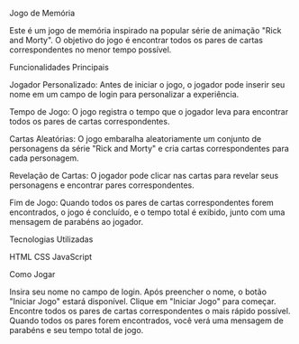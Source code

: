 Jogo de Memória

Este é um jogo de memória inspirado na popular série de animação "Rick and Morty". O objetivo do jogo é encontrar todos os pares de cartas correspondentes no menor tempo possível.

Funcionalidades Principais

Jogador Personalizado: Antes de iniciar o jogo, o jogador pode inserir seu nome em um campo de login para personalizar a experiência.

Tempo de Jogo: O jogo registra o tempo que o jogador leva para encontrar todos os pares de cartas correspondentes.

Cartas Aleatórias: O jogo embaralha aleatoriamente um conjunto de personagens da série "Rick and Morty" e cria cartas correspondentes para cada personagem.

Revelação de Cartas: O jogador pode clicar nas cartas para revelar seus personagens e encontrar pares correspondentes.

Fim de Jogo: Quando todos os pares de cartas correspondentes forem encontrados, o jogo é concluído, e o tempo total é exibido, junto com uma mensagem de parabéns ao jogador.

Tecnologias Utilizadas

HTML
CSS
JavaScript

Como Jogar

Insira seu nome no campo de login.
Após preencher o nome, o botão "Iniciar Jogo" estará disponível.
Clique em "Iniciar Jogo" para começar.
Encontre todos os pares de cartas correspondentes o mais rápido possível.
Quando todos os pares forem encontrados, você verá uma mensagem de parabéns e seu tempo total de jogo.